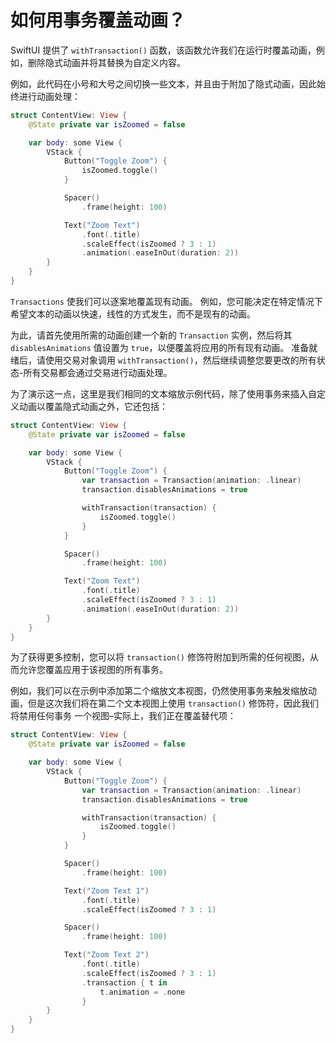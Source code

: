 如何用事务覆盖动画？
===

SwiftUI 提供了 `withTransaction()` 函数，该函数允许我们在运行时覆盖动画，例如，删除隐式动画并将其替换为自定义内容。

例如，此代码在小号和大号之间切换一些文本，并且由于附加了隐式动画，因此始终进行动画处理：

```swift
struct ContentView: View {
    @State private var isZoomed = false

    var body: some View {
        VStack {
            Button("Toggle Zoom") {
                isZoomed.toggle()
            }

            Spacer()
                .frame(height: 100)

            Text("Zoom Text")
                .font(.title)
                .scaleEffect(isZoomed ? 3 : 1)
                .animation(.easeInOut(duration: 2))
        }
    }
}
```

`Transactions` 使我们可以逐案地覆盖现有动画。 例如，您可能决定在特定情况下希望文本的动画以快速，线性的方式发生，而不是现有的动画。

为此，请首先使用所需的动画创建一个新的 `Transaction` 实例，然后将其 `disablesAnimations` 值设置为 `true`，以便覆盖将应用的所有现有动画。 准备就绪后，请使用交易对象调用 `withTransaction()`，然后继续调整您要更改的所有状态-所有交易都会通过交易进行动画处理。

为了演示这一点，这里是我们相同的文本缩放示例代码，除了使用事务来插入自定义动画以覆盖隐式动画之外，它还包括：

```swift
struct ContentView: View {
    @State private var isZoomed = false

    var body: some View {
        VStack {
            Button("Toggle Zoom") {
                var transaction = Transaction(animation: .linear)
                transaction.disablesAnimations = true

                withTransaction(transaction) {
                    isZoomed.toggle()
                }
            }

            Spacer()
                .frame(height: 100)

            Text("Zoom Text")
                .font(.title)
                .scaleEffect(isZoomed ? 3 : 1)
                .animation(.easeInOut(duration: 2))
        }
    }
}
```

为了获得更多控制，您可以将 `transaction()` 修饰符附加到所需的任何视图，从而允许您覆盖应用于该视图的所有事务。

例如，我们可以在示例中添加第二个缩放文本视图，仍然使用事务来触发缩放动画，但是这次我们将在第二个文本视图上使用 `transaction()` 修饰符，因此我们将禁用任何事务 一个视图–实际上，我们正在覆盖替代项：

```swift
struct ContentView: View {
    @State private var isZoomed = false

    var body: some View {
        VStack {
            Button("Toggle Zoom") {
                var transaction = Transaction(animation: .linear)
                transaction.disablesAnimations = true

                withTransaction(transaction) {
                    isZoomed.toggle()
                }
            }

            Spacer()
                .frame(height: 100)

            Text("Zoom Text 1")
                .font(.title)
                .scaleEffect(isZoomed ? 3 : 1)

            Spacer()
                .frame(height: 100)

            Text("Zoom Text 2")
                .font(.title)
                .scaleEffect(isZoomed ? 3 : 1)
                .transaction { t in
                    t.animation = .none
                }
        }
    }
}
```